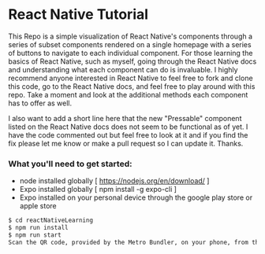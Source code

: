 
# React Native Tutorial
This Repo is a simple visualization of React Native's components through a series of subset components rendered on a single homepage with a series of buttons to navigate to each individual component. For those learning the basics of React Native, such as myself, going through the React Native docs and understanding what each component can do is invaluable. I highly recommend anyone interested in React Native to feel free to fork and clone this code, go to the React Native docs, and feel free to play around with this repo. Take a moment and look at the additional methods each component has to offer as well.

I also want to add a short line here that the new "Pressable" component listed on the React Native docs does not seem to be functional as of yet. I have the code commented out but feel free to look at it and if you find the fix please let me know or make a pull request so I can update it. Thanks.

### What you'll need to get started:
- node installed globally [ https://nodejs.org/en/download/ ]
- Expo installed globally [ npm install -g expo-cli ]
- Expo installed on your personal device through the google play store or apple store

```sh
$ cd reactNativeLearning
$ npm run install
$ npm run start
Scan the QR code, provided by the Metro Bundler, on your phone, from the Expo App, when the setup is complete
```
